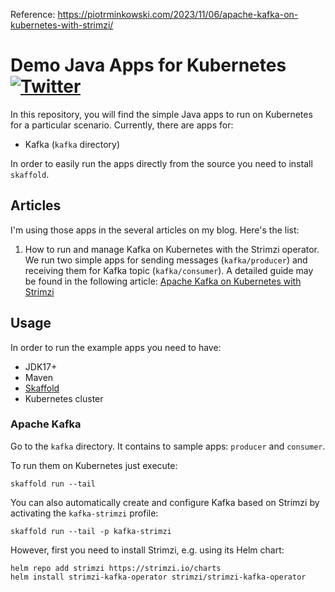 Reference: https://piotrminkowski.com/2023/11/06/apache-kafka-on-kubernetes-with-strimzi/

# Demo Java Apps for Kubernetes [![Twitter](https://img.shields.io/twitter/follow/piotr_minkowski.svg?style=social&logo=twitter&label=Follow%20Me)](https://twitter.com/piotr_minkowski)

In this repository, you will find the simple Java apps to run on Kubernetes for a particular scenario.
Currently, there are apps for:
- Kafka (`kafka` directory)

In order to easily run the apps directly from the source you need to install `skaffold`.

## Articles

I'm using those apps in the several articles on my blog. Here's the list:
1. How to run and manage Kafka on Kubernetes with the Strimzi operator. We run two simple apps for sending messages (`kafka/producer`) and receiving them for Kafka topic (`kafka/consumer`). A detailed guide may be found in the following article: [Apache Kafka on Kubernetes with Strimzi](https://piotrminkowski.com/2023/11/06/apache-kafka-on-kubernetes-with-strimzi/)


## Usage

In order to run the example apps you need to have:
- JDK17+
- Maven
- [Skaffold](https://skaffold.dev/)
- Kubernetes cluster

### Apache Kafka

Go to the `kafka` directory. It contains to sample apps: `producer` and `consumer`.

To run them on Kubernetes just execute:
```shell
skaffold run --tail 
```

You can also automatically create and configure Kafka based on Strimzi by activating the `kafka-strimzi` profile:
```shell
skaffold run --tail -p kafka-strimzi 
```
However, first you need to install Strimzi, e.g. using its Helm chart:
```shell
helm repo add strimzi https://strimzi.io/charts
helm install strimzi-kafka-operator strimzi/strimzi-kafka-operator 
```
